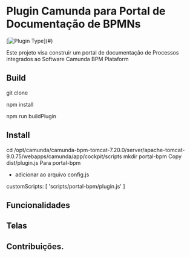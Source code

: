 # Plugin Camunda para Portal de Documentação de BPMNs

 [![Plugin Type](https://img.shields.io/badge/Plugin_Type-BPMN_(Camunda_Platform_7)-orange.svg)](#)

Este projeto visa construir um portal de documentação de Processos integrados ao Software Camunda BPM Plataform

## Build
git clone 

npm install

npm run buildPlugin

## Install

cd /opt/camunda/camunda-bpm-tomcat-7.20.0/server/apache-tomcat-9.0.75/webapps/camunda/app/cockpit/scripts
mkdir portal-bpm
Copy  dist/plugin.js Para portal-bpm 



* adicionar ao arquivo config.js

 customScripts: [
 'scripts/portal-bpm/plugin.js'
]

## Funcionalidades


## Telas


## Contribuições.




